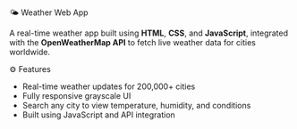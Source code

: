 🌤️ Weather Web App

A real-time weather app built using **HTML**, **CSS**, and **JavaScript**, integrated with the **OpenWeatherMap API** to fetch live weather data for cities worldwide.  

⚙️ Features
- Real-time weather updates for 200,000+ cities  
- Fully responsive grayscale UI  
- Search any city to view temperature, humidity, and conditions  
- Built using JavaScript and API integration
